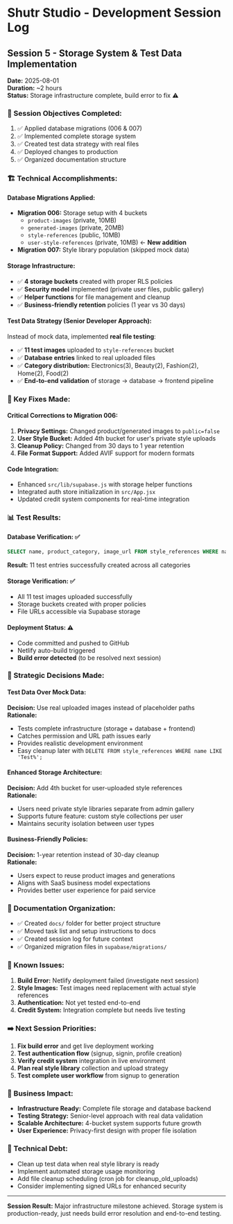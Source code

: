 # Shutr Studio - Development Session Log

## Session 5 - Storage System & Test Data Implementation
**Date:** 2025-08-01  
**Duration:** ~2 hours  
**Status:** Storage infrastructure complete, build error to fix ⚠️

### **🎯 Session Objectives Completed:**
1. ✅ Applied database migrations (006 & 007)
2. ✅ Implemented complete storage system  
3. ✅ Created test data strategy with real files
4. ✅ Deployed changes to production
5. ✅ Organized documentation structure

### **🏗️ Technical Accomplishments:**

#### **Database Migrations Applied:**
- **Migration 006:** Storage setup with 4 buckets
  - `product-images` (private, 10MB)
  - `generated-images` (private, 20MB) 
  - `style-references` (public, 10MB)
  - `user-style-references` (private, 10MB) ← **New addition**
- **Migration 007:** Style library population (skipped mock data)

#### **Storage Infrastructure:**
- ✅ **4 storage buckets** created with proper RLS policies
- ✅ **Security model** implemented (private user files, public gallery)
- ✅ **Helper functions** for file management and cleanup
- ✅ **Business-friendly retention** policies (1 year vs 30 days)

#### **Test Data Strategy (Senior Developer Approach):**
Instead of mock data, implemented **real file testing**:
- ✅ **11 test images** uploaded to `style-references` bucket
- ✅ **Database entries** linked to real uploaded files
- ✅ **Category distribution:** Electronics(3), Beauty(2), Fashion(2), Home(2), Food(2)
- ✅ **End-to-end validation** of storage → database → frontend pipeline

### **🔧 Key Fixes Made:**

#### **Critical Corrections to Migration 006:**
1. **Privacy Settings:** Changed product/generated images to `public=false`
2. **User Style Bucket:** Added 4th bucket for user's private style uploads
3. **Cleanup Policy:** Changed from 30 days to 1 year retention
4. **File Format Support:** Added AVIF support for modern formats

#### **Code Integration:**
- Enhanced `src/lib/supabase.js` with storage helper functions
- Integrated auth store initialization in `src/App.jsx`
- Updated credit system components for real-time integration

### **📊 Test Results:**

#### **Database Verification:** ✅
```sql
SELECT name, product_category, image_url FROM style_references WHERE name LIKE 'Test%';
```
**Result:** 11 test entries successfully created across all categories

#### **Storage Verification:** ✅
- All 11 test images uploaded successfully
- Storage buckets created with proper policies
- File URLs accessible via Supabase storage

#### **Deployment Status:** ⚠️
- Code committed and pushed to GitHub
- Netlify auto-build triggered
- **Build error detected** (to be resolved next session)

### **🎯 Strategic Decisions Made:**

#### **Test Data Over Mock Data:**
**Decision:** Use real uploaded images instead of placeholder paths  
**Rationale:** 
- Tests complete infrastructure (storage + database + frontend)
- Catches permission and URL path issues early
- Provides realistic development environment
- Easy cleanup later with `DELETE FROM style_references WHERE name LIKE 'Test%';`

#### **Enhanced Storage Architecture:**
**Decision:** Add 4th bucket for user-uploaded style references  
**Rationale:**
- Users need private style libraries separate from admin gallery
- Supports future feature: custom style collections per user
- Maintains security isolation between user types

#### **Business-Friendly Policies:**
**Decision:** 1-year retention instead of 30-day cleanup  
**Rationale:**
- Users expect to reuse product images and generations
- Aligns with SaaS business model expectations
- Provides better user experience for paid service

### **📁 Documentation Organization:**
- ✅ Created `docs/` folder for better project structure
- ✅ Moved task list and setup instructions to docs
- ✅ Created session log for future context
- ✅ Organized migration files in `supabase/migrations/`

### **🚧 Known Issues:**
1. **Build Error:** Netlify deployment failed (investigate next session)
2. **Style Images:** Test images need replacement with actual style references
3. **Authentication:** Not yet tested end-to-end
4. **Credit System:** Integration complete but needs live testing

### **➡️ Next Session Priorities:**
1. **Fix build error** and get live deployment working
2. **Test authentication flow** (signup, signin, profile creation)
3. **Verify credit system** integration in live environment
4. **Plan real style library** collection and upload strategy
5. **Test complete user workflow** from signup to generation

### **🎯 Business Impact:**
- **Infrastructure Ready:** Complete file storage and database backend
- **Testing Strategy:** Senior-level approach with real data validation
- **Scalable Architecture:** 4-bucket system supports future growth
- **User Experience:** Privacy-first design with proper file isolation

### **📝 Technical Debt:**
- Clean up test data when real style library is ready
- Implement automated storage usage monitoring
- Add file cleanup scheduling (cron job for cleanup_old_uploads)
- Consider implementing signed URLs for enhanced security

---

**Session Result:** Major infrastructure milestone achieved. Storage system is production-ready, just needs build error resolution and end-to-end testing.